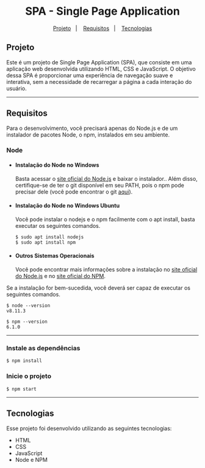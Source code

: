 <h1 align="center">SPA - Single Page Application</h1>

<p align="center">
  <a href="#projeto">Projeto</a>&nbsp;&nbsp;&nbsp;|&nbsp;&nbsp;&nbsp;
  <a href="#requisitos">Requisitos</a>&nbsp;&nbsp;&nbsp;|&nbsp;&nbsp;&nbsp;
  <a href="#tecnologias">Tecnologias</a>
</p>

## Projeto

Este é um projeto de Single Page Application (SPA), que consiste em uma aplicação web desenvolvida utilizando HTML, CSS e JavaScript. O objetivo dessa SPA é proporcionar uma experiência de navegação suave e interativa, sem a necessidade de recarregar a página a cada interação do usuário.

---

## Requisitos

Para o desenvolvimento, você precisará apenas do Node.js e de um instalador de pacotes Node, o npm, instalados em seu ambiente.

### Node

- #### Instalação do Node no Windows

  Basta acessar o [site oficial do Node.js](https://nodejs.org/) e baixar o instalador.. Além disso, certifique-se de ter o git disponível em seu PATH, pois o npm pode precisar dele (você pode encontrar o git [aqui](https://git-scm.com/)).

- #### Instalação do Node no Windows Ubuntu

  Você pode instalar o nodejs e o npm facilmente com o apt install, basta executar os seguintes comandos.

      $ sudo apt install nodejs
      $ sudo apt install npm

- #### Outros Sistemas Operacionais
  Você pode encontrar mais informações sobre a instalação no [site oficial do Node.js](https://nodejs.org/) e no [site oficial do NPM](https://npmjs.org/).

Se a instalação for bem-sucedida, você deverá ser capaz de executar os seguintes comandos.

    $ node --version
    v8.11.3

    $ npm --version
    6.1.0

---

### Instale as dependências

    $ npm install

### Inicie o projeto

    $ npm start

---

## Tecnologias

Esse projeto foi desenvolvido utilizando as seguintes tecnologias:

- HTML
- CSS
- JavaScript
- Node e NPM
